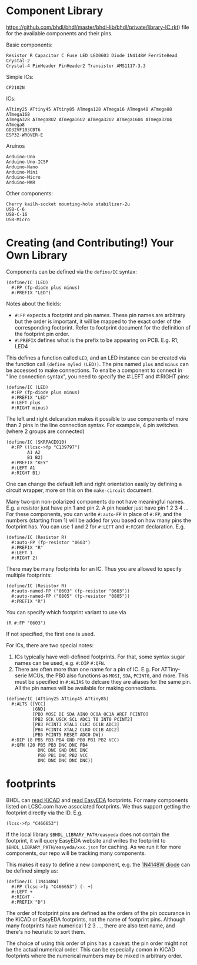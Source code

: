 # Component Library

https://github.com/bhdl/bhdl/master/bhdl-lib/bhdl/private/library-IC.rkt) file for the available components and their pins.

Basic components:

```
Resistor R Capacitor C Fuse LED LED0603 Diode 1N4148W FerriteBead Crystal-2
Crystal-4 PinHeader PinHeader2 Transistor AMS1117-3.3
```

Simple ICs:

```
CP2102N
```

ICs:

```
ATtiny25 ATtiny45 ATtiny85 ATmega128 ATmega16 ATmega48 ATmega88 ATmega168
ATmega328 ATmega8U2 ATmega16U2 ATmega32U2 ATmega16U4 ATmega32U4 ATmega8
GD32VF103CBT6
ESP32-WROVER-E
```

Aruinos

```
Arduino-Uno
Arduino-Uno-ICSP
Arduino-Nano
Arduino-Mini
Arduino-Micro
Arduino-MKR
```

Other components:

```
Cherry kailh-socket mounting-hole stabilizer-2u
USB-C-6
USB-C-16
USB-Micro
```

# Creating (and Contributing!) Your Own Library

Components can be defined via the `define/IC` syntax:

```racket
(define/IC (LED)
  #:FP (fp-diode plus minus)
  #:PREFIX "LED")
```

Notes about the fields:

- `#:FP` expects a footprint and pin names. These pin names are arbitrary but
  the order is important, it will be mapped to the exact order of the
  corresponding footprint. Refer to footprint document for the definition of the
  footprint pin order.
- `#:PREFIX` defines what is the prefix to be appearing on PCB. E.g. R1, LED4

This defines a function called `LED`, and an LED instance can be created via the
function call `(define myled (LED))`. The pins named `plus` and `minus` can be
accessed to make connections. To enalbe a component to connect in "line
connection syntax", you need to specify the #:LEFT and #:RIGHT pins:

```racket
(define/IC (LED)
  #:FP (fp-diode plus minus)
  #:PREFIX "LED"
  #:LEFT plus
  #:RIGHT minus)
```

The left and right delcaration makes it possible to use components of more than
2 pins in the line connection syntax. For exampole, 4 pin switches (where 2
groups are connected)

```racket
(define/IC (SKRPACE010)
  #:FP ((lcsc->fp "C139797")
        A1 A2
        B1 B2)
  #:PREFIX "KEY"
  #:LEFT A1
  #:RIGHT B1)
```

One can change the default left and right orientation easily by defining a
circuit wrapper, more on this on the `make-circuit` document.

Many two-pin non-polarized components do not have meaningful names. E.g. a
resistor just have pin 1 and pin 2. A pin header just have pin 1 2 3 4 ... For
these components, you can write `#:auto-FP` in place of `#:FP`, and the numbers
(starting from 1) will be added for you based on how many pins the footprint
has. You can use 1 and 2 for `#:LEFT` and `#:RIGHT` declaration. E.g.

```racket
(define/IC (Resistor R)
  #:auto-FP (fp-resistor "0603")
  #:PREFIX "R"
  #:LEFT 1
  #:RIGHT 2)
```

There may be many footprints for an IC. Thus you are allowed to specify multiple
footprints:

```racket
(define/IC (Resistor R)
  #:auto-named-FP ("0603" (fp-resistor "0603"))
  #:auto-named-FP ("0805" (fp-resistor "0805"))
  #:PREFIX "R")
```

You can specify which footprint variant to use via

```racket
(R #:FP "0603")
```

If not specified, the first one is used.

For ICs, there are two special notes:

1. ICs typically have well-defined footprints. For that, some syntax sugar names
   can be used, e.g. `#:DIP` `#:QFN`.
2. There are often more than one name for a pin of IC. E.g. For ATTiny-serie
   MCUs, the PB0 also functions as `MOSI`, `SDA`, `PCINT0`, and more. This must
   be specified in `#:ALIAS` to delcare they are aliases for the same pin. All
   the pin names will be available for making connections.

```racket
(define/IC (ATtiny25 ATtiny45 ATtiny85)
  #:ALTS ([VCC]
          [GND]
          [PB0 MOSI DI SDA AIN0 OC0A OC1A AREF PCINT0]
          [PB2 SCK USCK SCL ADC1 T0 INT0 PCINT2]
          [PB3 PCINT3 XTAL1 CLKI OC1B ADC3]
          [PB4 PCINT4 XTAL2 CLKO OC1B ADC2]
          [PB5 PCINT5 RESET ADC0 DW])
  #:DIP (8 PB5 PB3 PB4 GND PB0 PB1 PB2 VCC)
  #:QFN (20 PB5 PB3 DNC DNC PB4
            DNC DNC GND DNC DNC
            PB0 PB1 DNC PB2 VCC
            DNC DNC DNC DNC DNC))
```

# footprints

BHDL can [read KiCAD](https://github.com/bhdl/bhdl/master/bhdl-lib/bhdl/private/fp-kicad.rkt) and [read
EasyEDA](https://github.com/bhdl/bhdl/master/bhdl-lib/bhdl/private/fp-easyeda.rkt) footprints. For many components
listed on LCSC.com have associated footprints. We thus support getting the
footprint directly via the ID. E.g.

```racket
(lcsc->fp "C466653")
```

If the local library `$BHDL_LIBRARY_PATH/easyeda` does not contain the
footprint, it will query EasyEDA website and writes the footprint to
`$BHDL_LIBRARY_PATH/easyeda/xxx.json` for caching. As we run it for more
components, our repo will be tracking many components.

This makes it easy to define a new component, e.g. the [1N4148W
diode](https://lcsc.com/product-detail/Switching-Diode_High-Diode-1N4148W_C466653.html) can be defined simply as:

```racket
(define/IC (1N4148W)
  #:FP (lcsc->fp "C466653") (- +)
  #:LEFT +
  #:RIGHT -
  #:PREFIX "D")
```

The order of footprint pins are defined as the orders of the pin occurance in
the KiCAD or EasyEDA footprints, not the name of footprint pins. Although many
footprints have numerical 1 2 3 ..., there are also text name, and there's no
heuristic to sort them.

The choice of using this order of pins has a caveat: the pin order might not be
the actual numerical order. This can be especially comon in KiCAD footprints
where the numerical numbers may be mixed in arbitrary order.
